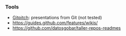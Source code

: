 ### Tools
* [Gitpitch](https://gitpitch.com/): presentations from Git (not tested)
* https://guides.github.com/features/wikis/
* https://github.com/datosgobar/taller-repos-readmes